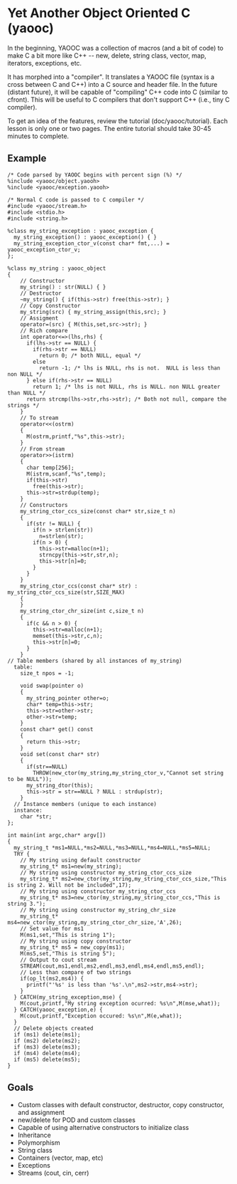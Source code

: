 # Yet Another Object Oriented C (yaooc)

In the beginning, YAOOC was a collection of macros (and a bit of code) to make C a bit more like C++ -- new,
delete, string class, vector, map, iterators, exceptions, etc.

It has morphed into a "compiler".
It translates a YAOOC file (syntax is a cross between C and C++) into a C source and header file.
In the future (distant future), it will be capable of "compiling" C++ code into C (similar to cfront).
This will be useful to C compilers that don't support C++ (i.e., tiny C compiler).

To get an idea of the features, review the tutorial (doc/yaooc/tutorial).  Each lesson is
only one or two pages.  The entire tutorial should take 30-45 minutes to complete.

## Example

    /* Code parsed by YAOOC begins with percent sign (%) */
    %include <yaooc/object.yaooh>
    %include <yaooc/exception.yaooh>

    /* Normal C code is passed to C compiler */
    #include <yaooc/stream.h>
    #include <stdio.h>
    #include <string.h>

    %class my_string_exception : yaooc_exception {
      my_string_exception() : yaooc_exception() { }
      my_string_exception_ctor_v(const char* fmt,...) = yaooc_exception_ctor_v;
    };

    %class my_string : yaooc_object
    {
        // Constructor
        my_string() : str(NULL) { }
        // Destructor
        ~my_string() { if(this->str) free(this->str); }
        // Copy Constructor
        my_string(src) { my_string_assign(this,src); }
        // Assigment
        operator=(src) { M(this,set,src->str); }
        // Rich compare
        int operator<=>(lhs,rhs) {
          if(lhs->str == NULL) {
            if(rhs->str == NULL)
              return 0; /* both NULL, equal */
            else
              return -1; /* lhs is NULL, rhs is not.  NULL is less than non NULL */
          } else if(rhs->str == NULL)
            return 1; /* lhs is not NULL, rhs is NULL. non NULL greater than NULL */
          return strcmp(lhs->str,rhs->str); /* Both not null, compare the strings */
        }
        // To stream
        operator<<(ostrm)
        {
          M(ostrm,printf,"%s",this->str);
        }
        // From stream
        operator>>(istrm)
        {
          char temp[256];
          M(istrm,scanf,"%s",temp);
          if(this->str)
            free(this->str);
          this->str=strdup(temp);
        }
        // Constructors
        my_string_ctor_ccs_size(const char* str,size_t n)
        {
          if(str != NULL) {
            if(n > strlen(str))
              n=strlen(str);
            if(n > 0) {
              this->str=malloc(n+1);
              strncpy(this->str,str,n);
              this->str[n]=0;
            }
          }
        }
        my_string_ctor_ccs(const char* str) : my_string_ctor_ccs_size(str,SIZE_MAX)
        {
        }
        my_string_ctor_chr_size(int c,size_t n)
        {
          if(c && n > 0) {
            this->str=malloc(n+1);
            memset(this->str,c,n);
            this->str[n]=0;
          }
        }
    // Table members (shared by all instances of my_string)
      table:
        size_t npos = -1;

        void swap(pointer o)
        {
          my_string_pointer other=o;
          char* temp=this->str;
          this->str=other->str;
          other->str=temp;
        }
        const char* get() const
        {
          return this->str;
        }
        void set(const char* str)
        {
          if(str==NULL)
            THROW(new_ctor(my_string,my_string_ctor_v,"Cannot set string to be NULL"));
          my_string_dtor(this);
          this->str = str==NULL ? NULL : strdup(str);
        }
      // Instance members (unique to each instance)
      instance:
        char *str;
    };

    int main(int argc,char* argv[])
    {
      my_string_t *ms1=NULL,*ms2=NULL,*ms3=NULL,*ms4=NULL,*ms5=NULL;
      TRY {
        // My string using default constructor
        my_string_t* ms1=new(my_string);
        // My string using constructor my_string_ctor_ccs_size
        my_string_t* ms2=new_ctor(my_string,my_string_ctor_ccs_size,"This is string 2. Will not be included",17);
        // My string using constructor my_string_ctor_ccs
        my_string_t* ms3=new_ctor(my_string,my_string_ctor_ccs,"This is string 3.");
        // My string using constructor my_string_chr_size
        my_string_t* ms4=new_ctor(my_string,my_string_ctor_chr_size,'A',26);
        // Set value for ms1
        M(ms1,set,"This is string 1");
        // My string using copy constructor
        my_string_t* ms5 = new_copy(ms1);
        M(ms5,set,"This is string 5");
        // Output to cout stream
        STREAM(cout,ms1,endl,ms2,endl,ms3,endl,ms4,endl,ms5,endl);
        // Less than compare of two strings
        if(op_lt(ms2,ms4)) {
          printf("'%s' is less than '%s'.\n",ms2->str,ms4->str);
        }
      } CATCH(my_string_exception,mse) {
        M(cout,printf,"My string exception ocurred: %s\n",M(mse,what));
      } CATCH(yaooc_exception,e) {
        M(cout,printf,"Exception occured: %s\n",M(e,what));
      }
      // Delete objects created
      if (ms1) delete(ms1);
      if (ms2) delete(ms2);
      if (ms3) delete(ms3);
      if (ms4) delete(ms4);
      if (ms5) delete(ms5);
    }

## Goals

* Custom classes with default constructor, destructor, copy constructor, and assignment
* new/delete for POD and custom classes
* Capable of using alternative constructors to initialize class
* Inheritance
* Polymorphism
* String class
* Containers (vector, map, etc)
* Exceptions
* Streams (cout, cin, cerr)
